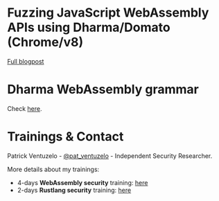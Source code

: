 # Fuzzing JavaScript WebAssembly APIs using Dharma/Domato (Chrome/v8)

[Full blogpost](https://webassembly-security.com/fuzzing-javascript-wasm-dharma-chrome-v8/)

# Dharma WebAssembly grammar

Check [here](dharma/wasm.dg).

# Trainings & Contact

Patrick Ventuzelo - [@pat_ventuzelo](https://twitter.com/pat_ventuzelo) - Independent Security Researcher.


More details about my trainings:
* 4-days **WebAssembly security** training: [here](https://webassembly-security.com/trainings/)
* 2-days **Rustlang security** training: [here](https://webassembly-security.com/rust-security-training/)
